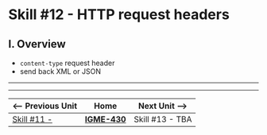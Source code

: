 # Skill #12 - HTTP request headers


## I. Overview 

- `content-type` request header
- send back XML or JSON


<hr><hr>

| <-- Previous Unit | Home | Next Unit -->
| --- | --- | --- 
|   [Skill #11 - ](10-) |  [**IGME-430**](../) | Skill #13 - TBA

